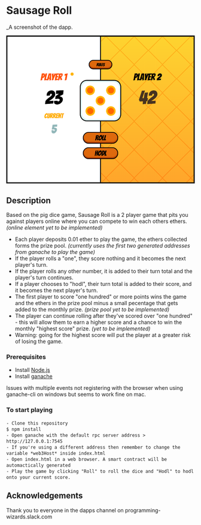 # Sausage Roll
_A screenshot of the dapp.

![screenshot](https://github.com/takJohn/sausage-roll/blob/master/sausage-roll.png)

## Description

Based on the pig dice game, Sausage Roll is a 2 player game that pits you against players online where you can compete to win each others ethers. *(online element yet to be implemented)*

* Each player deposits 0.01 ether to play the game, the ethers collected forms the prize pool. *(currently uses the first two generated addresses from ganache to play the game)*
* If the player rolls a "one", they score nothing and it becomes the next player's turn.
* If the player rolls any other number, it is added to their turn total and the player's turn continues.
* If a player chooses to "hodl", their turn total is added to their score, and it becomes the next player's turn.
* The first player to score "one hundred" or more points wins the game and the ethers in the prize pool minus a small pecentage that gets added to the monthly prize. *(prize pool yet to be implemented)*
* The player can continue rolling after they've scored over "one hundred" - this will allow them to earn a higher score and a chance to win the monthly "highest score" prize. *(yet to be implemented)*
* Warning: going for the highest score will put the player at a greater risk of losing the game.

### Prerequisites

- Install [Node.js](https://nodejs.org/en/download/)
- Install [ganache](http://truffleframework.com/ganache/)

Issues with multiple events not registering with the browser when using ganache-cli on windows but seems to work fine on mac.

### To start playing
```
- Clone this repository
$ npm install
- Open ganache with the default rpc server address > http://127.0.0.1:7545
- If you're using a different address then remember to change the variable *web3Host* inside index.html
- Open index.html in a web browser. A smart contract will be automactically generated
- Play the game by clicking "Roll" to roll the dice and "Hodl" to hodl onto your current score.
```

## Acknowledgements

Thank you to everyone in the dapps channel on programming-wizards.slack.com
